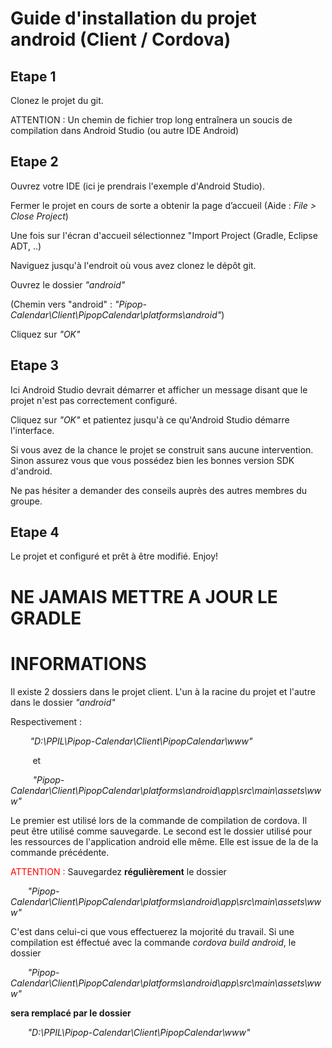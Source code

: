# Guide d'installation du projet android (Client / Cordova)




## Etape 1

Clonez le projet du git.

ATTENTION : Un chemin de fichier trop long entraînera un soucis de compilation dans Android Studio (ou autre IDE Android)

## Etape 2

Ouvrez votre IDE (ici je prendrais l'exemple d'Android Studio).

Fermer le projet en cours de sorte a obtenir la page d’accueil
(Aide : *File > Close Project*)

Une fois sur l'écran d'accueil sélectionnez "Import Project (Gradle, Eclipse ADT, ..)

Naviguez jusqu'à l'endroit où vous avez clonez le dépôt git.

Ouvrez le dossier *"android"*

(Chemin vers "android" : *"Pipop-Calendar\Client\PipopCalendar\platforms\android"*)

Cliquez sur *"OK"*


## Etape 3
 
Ici Android Studio devrait démarrer et afficher un message disant que le projet n'est pas correctement configuré.

Cliquez sur *"OK"* et patientez jusqu'à ce qu'Android Studio démarre l'interface.

Si vous avez de la chance le projet se construit sans aucune intervention.
Sinon assurez vous que vous possédez bien les bonnes version SDK d'android.

Ne pas hésiter a demander des conseils auprès des autres membres du groupe.

## Etape 4

Le projet et configuré et prêt à être modifié.
Enjoy!





# **NE JAMAIS METTRE A JOUR LE GRADLE**




# INFORMATIONS
Il existe 2 dossiers dans le projet client. 
L'un à la racine du projet et l'autre dans le dossier *"android"*

Respectivement : 

&nbsp;&nbsp;&nbsp;&nbsp;&nbsp;&nbsp;&nbsp; *"D:\PPIL\Pipop-Calendar\Client\PipopCalendar\www"*

&nbsp;&nbsp;&nbsp;&nbsp;&nbsp;&nbsp;&nbsp;&nbsp;&nbsp;et

&nbsp;&nbsp;&nbsp;&nbsp;&nbsp;&nbsp;&nbsp;&nbsp;&nbsp;*"Pipop-Calendar\Client\PipopCalendar\platforms\android\app\src\main\assets\www"*

Le premier est utilisé lors de la commande de compilation de cordova. Il peut être utilisé comme sauvegarde.
Le second est le dossier utilisé pour les ressources de l'application android elle même. Elle est issue de la de la commande précédente.

<span style='color:red'>ATTENTION : </span> Sauvegardez **régulièrement** le dossier 

&nbsp;&nbsp;&nbsp;&nbsp;&nbsp;&nbsp;&nbsp;*"Pipop-Calendar\Client\PipopCalendar\platforms\android\app\src\main\assets\www"*

C'est dans celui-ci que vous effectuerez la mojorité du travail.
Si une compilation est éffectué avec la commande *cordova build android*, le dossier 

&nbsp;&nbsp;&nbsp;&nbsp;&nbsp;&nbsp;&nbsp;*"Pipop-Calendar\Client\PipopCalendar\platforms\android\app\src\main\assets\www"*  

**sera remplacé par le dossier**  

&nbsp;&nbsp;&nbsp;&nbsp;&nbsp;&nbsp;&nbsp;*"D:\PPIL\Pipop-Calendar\Client\PipopCalendar\www"* 




